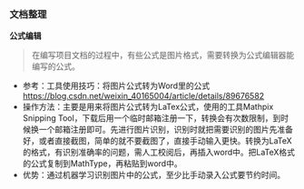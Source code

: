 ### 文档整理

**公式编辑**

> 在编写项目文档的过程中，有些公式是图片格式，需要转换为公式编辑器能编写的公式。
- 参考：工具使用技巧：将图片公式转为Word里的公式 https://blog.csdn.net/weixin_40165004/article/details/89676582
- 操作方法：主要是用来将图片公式转为LaTex公式，使用的工具Mathpix Snipping Tool，下载后用一个临时邮箱注册一下，转换会有次数限制，到时候换一个邮箱注册即可。先进行图片识别，识别时就把需要识别的图片先准备好，或者直接截图，简单的就不要截图了，直接手动输入更快。转换为LaTeX的格式，有识别准确率的问题，需人工校阅后，再插入word中。把LaTeX格式的公式复制到MathType，再粘贴到word中。
- 优势：通过机器学习识别图片中的公式，至少比手动录入公式要节约时间。



